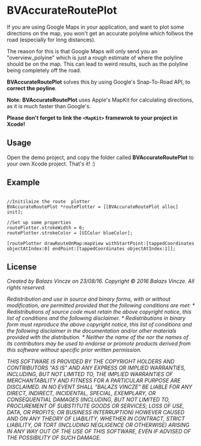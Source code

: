 # BVAccurateRoutePlot

If you are using Google Maps in your application, and want to plot some directions on the map, you won't get an accurate polyline which follwos the road (especially for long distances). 

The reason for this is that Google Maps will only send you an "overview_polyine" which is just a rough estimate of where the polyline should be on the map. This can lead to weird results, such as the polyline being completely off the road.

**BVAccurateRoutePlot** solves this by using Google's Snap-To-Road API, to **correct the poyline**.

**Note:** **BVAccurateRoutePlot** uses Apple's MapKit for calculating directions, as it is much faster than Google's. 

**Please don't forget to link the `<MapKit>` framewrok to your project in Xcode!**

## **Usage**

Open the demo project, and copy the folder called **BVAccurateRoutePlot** to your own Xcode project. That's it! :)

## **Example**


``` smalltalk 

//Initilaize the route  plotter
BVAccurateRoutePlot *routePlotter = [[BVAccurateRoutePlot alloc] init];
        
//Set up some properties
routePlotter.strokeWidth = 6;
routePlotter.strokeColor = [UIColor blueColor];

[routePlotter drawRouteOnMap:mapView withStartPoint:[tappedCoordinates objectAtIndex:0] endPoint:[tappedCoordinates objectAtIndex:1]]; 
```

## **License**

*Created by Balazs Vincze on 23/08/16.
Copyright © 2016 Balazs Vincze. All rights reserved.*

*Redistribution and use in source and binary forms, with or without
modification, are permitted provided that the following conditions are met:
    * Redistributions of source code must retain the above copyright
      notice, this list of conditions and the following disclaimer.
    * Redistributions in binary form must reproduce the above copyright
      notice, this list of conditions and the following disclaimer in the
      documentation and/or other materials provided with the distribution.
    * Neither the name of the <organization> nor the
      names of its contributors may be used to endorse or promote products
      derived from this software without specific prior written permission.*

*THIS SOFTWARE IS PROVIDED BY THE COPYRIGHT HOLDERS AND CONTRIBUTORS "AS IS" AND
ANY EXPRESS OR IMPLIED WARRANTIES, INCLUDING, BUT NOT LIMITED TO, THE IMPLIED
WARRANTIES OF MERCHANTABILITY AND FITNESS FOR A PARTICULAR PURPOSE ARE
DISCLAIMED. IN NO EVENT SHALL "BALAZS VINCZE" BE LIABLE FOR ANY
DIRECT, INDIRECT, INCIDENTAL, SPECIAL, EXEMPLARY, OR CONSEQUENTIAL DAMAGES
(INCLUDING, BUT NOT LIMITED TO, PROCUREMENT OF SUBSTITUTE GOODS OR SERVICES;
LOSS OF USE, DATA, OR PROFITS; OR BUSINESS INTERRUPTION) HOWEVER CAUSED AND
ON ANY THEORY OF LIABILITY, WHETHER IN CONTRACT, STRICT LIABILITY, OR TORT
(INCLUDING NEGLIGENCE OR OTHERWISE) ARISING IN ANY WAY OUT OF THE USE OF THIS
SOFTWARE, EVEN IF ADVISED OF THE POSSIBILITY OF SUCH DAMAGE.*
